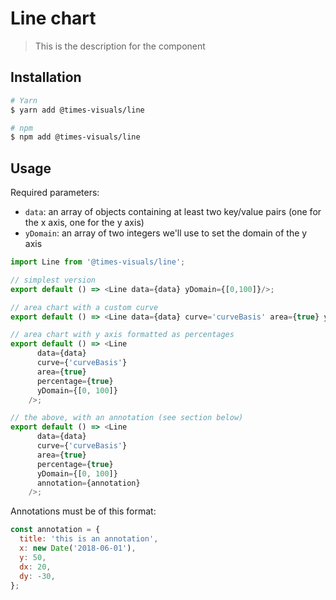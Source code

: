# Line chart

> This is the description for the component

## Installation

```bash
# Yarn
$ yarn add @times-visuals/line

# npm
$ npm add @times-visuals/line
```

## Usage

Required parameters:

* `data`: an array of objects containing at least two key/value pairs (one for the x axis, one for the y axis)
* `yDomain`: an array of two integers we'll use to set the domain of the y axis

```js
import Line from '@times-visuals/line';

// simplest version
export default () => <Line data={data} yDomain={[0,100]}/>;

// area chart with a custom curve
export default () => <Line data={data} curve='curveBasis' area={true} yDomain={[0, 100]} />;

// area chart with y axis formatted as percentages
export default () => <Line
      data={data}
      curve={'curveBasis'}
      area={true}
      percentage={true}
      yDomain={[0, 100]}
    />;

// the above, with an annotation (see section below)
export default () => <Line
      data={data}
      curve={'curveBasis'}
      area={true}
      percentage={true}
      yDomain={[0, 100]}
      annotation={annotation}
    />;
```

Annotations must be of this format:

```js
const annotation = {
  title: 'this is an annotation',
  x: new Date('2018-06-01'),
  y: 50,
  dx: 20,
  dy: -30,
};
```

